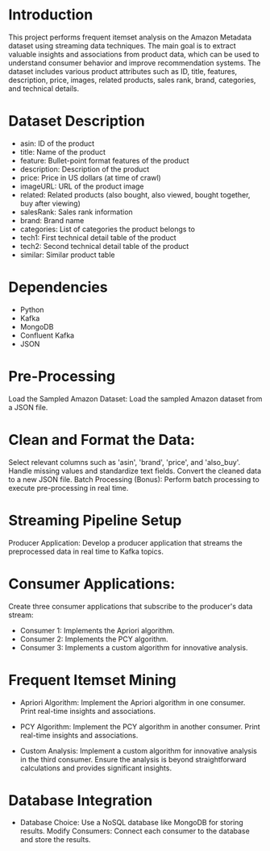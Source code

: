 # Introduction
This project performs frequent itemset analysis on the Amazon Metadata dataset using streaming data techniques. The main goal is to extract valuable insights and associations from product data, which can be used to understand consumer behavior and improve recommendation systems. The dataset includes various product attributes such as ID, title, features, description, price, images, related products, sales rank, brand, categories, and technical details.

# Dataset Description
* asin: ID of the product
* title: Name of the product
* feature: Bullet-point format features of the product
* description: Description of the product
* price: Price in US dollars (at time of crawl)
* imageURL: URL of the product image
* related: Related products (also bought, also viewed, bought together, buy after viewing)
* salesRank: Sales rank information
* brand: Brand name
* categories: List of categories the product belongs to
* tech1: First technical detail table of the product
* tech2: Second technical detail table of the product
* similar: Similar product table
# Dependencies
* Python
* Kafka
* MongoDB
* Confluent Kafka
* JSON
# Pre-Processing
Load the Sampled Amazon Dataset:
Load the sampled Amazon dataset from a JSON file.

# Clean and Format the Data:

Select relevant columns such as 'asin', 'brand', 'price', and 'also_buy'.
Handle missing values and standardize text fields.
Convert the cleaned data to a new JSON file.
Batch Processing (Bonus):
Perform batch processing to execute pre-processing in real time.

# Streaming Pipeline Setup
Producer Application:
Develop a producer application that streams the preprocessed data in real time to Kafka topics.

# Consumer Applications:
Create three consumer applications that subscribe to the producer's data stream:

* Consumer 1: Implements the Apriori algorithm.
* Consumer 2: Implements the PCY algorithm.
* Consumer 3: Implements a custom algorithm for innovative analysis.
# Frequent Itemset Mining
* Apriori Algorithm:
Implement the Apriori algorithm in one consumer.
Print real-time insights and associations.
* PCY Algorithm:
Implement the PCY algorithm in another consumer.
Print real-time insights and associations.

* Custom Analysis:
Implement a custom algorithm for innovative analysis in the third consumer.
Ensure the analysis is beyond straightforward calculations and provides significant insights.

# Database Integration
* Database Choice: Use a NoSQL database like MongoDB for storing results.
Modify Consumers: Connect each consumer to the database and store the results.
